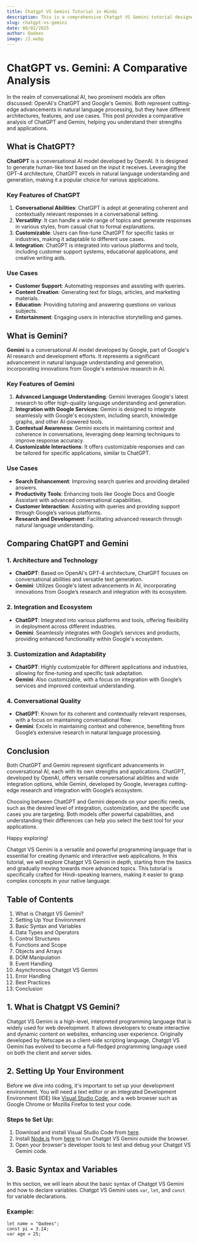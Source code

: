 ```yaml
---
title: Chatgpt VS Gemini Tutorial in Hindi 
description: This is a comprehensive Chatgpt VS Gemini tutorial designed for Hindi-speaking learners to master Chatgpt VS Gemini from basics to advanced concepts.
slug: chatgpt-vs-gemini
date: 08/02/2025
author: Qadees
image: /2.webp
---
```


# ChatGPT vs. Gemini: A Comparative Analysis

In the realm of conversational AI, two prominent models are often discussed: OpenAI's ChatGPT and Google's Gemini. Both represent cutting-edge advancements in natural language processing, but they have different architectures, features, and use cases. This post provides a comparative analysis of ChatGPT and Gemini, helping you understand their strengths and applications.

## What is ChatGPT?

**ChatGPT** is a conversational AI model developed by OpenAI. It is designed to generate human-like text based on the input it receives. Leveraging the GPT-4 architecture, ChatGPT excels in natural language understanding and generation, making it a popular choice for various applications.

### Key Features of ChatGPT

1. **Conversational Abilities**: ChatGPT is adept at generating coherent and contextually relevant responses in a conversational setting.
2. **Versatility**: It can handle a wide range of topics and generate responses in various styles, from casual chat to formal explanations.
3. **Customizable**: Users can fine-tune ChatGPT for specific tasks or industries, making it adaptable to different use cases.
4. **Integration**: ChatGPT is integrated into various platforms and tools, including customer support systems, educational applications, and creative writing aids.

### Use Cases

- **Customer Support**: Automating responses and assisting with queries.
- **Content Creation**: Generating text for blogs, articles, and marketing materials.
- **Education**: Providing tutoring and answering questions on various subjects.
- **Entertainment**: Engaging users in interactive storytelling and games.

## What is Gemini?

**Gemini** is a conversational AI model developed by Google, part of Google's AI research and development efforts. It represents a significant advancement in natural language understanding and generation, incorporating innovations from Google's extensive research in AI.

### Key Features of Gemini

1. **Advanced Language Understanding**: Gemini leverages Google's latest research to offer high-quality language understanding and generation.
2. **Integration with Google Services**: Gemini is designed to integrate seamlessly with Google's ecosystem, including search, knowledge graphs, and other AI-powered tools.
3. **Contextual Awareness**: Gemini excels in maintaining context and coherence in conversations, leveraging deep learning techniques to improve response accuracy.
4. **Customizable Interactions**: It offers customizable responses and can be tailored for specific applications, similar to ChatGPT.

### Use Cases

- **Search Enhancement**: Improving search queries and providing detailed answers.
- **Productivity Tools**: Enhancing tools like Google Docs and Google Assistant with advanced conversational capabilities.
- **Customer Interaction**: Assisting with queries and providing support through Google’s various platforms.
- **Research and Development**: Facilitating advanced research through natural language understanding.

## Comparing ChatGPT and Gemini

### 1. Architecture and Technology

- **ChatGPT**: Based on OpenAI's GPT-4 architecture, ChatGPT focuses on conversational abilities and versatile text generation.
- **Gemini**: Utilizes Google's latest advancements in AI, incorporating innovations from Google’s research and integration with its ecosystem.

### 2. Integration and Ecosystem

- **ChatGPT**: Integrated into various platforms and tools, offering flexibility in deployment across different industries.
- **Gemini**: Seamlessly integrates with Google’s services and products, providing enhanced functionality within Google's ecosystem.

### 3. Customization and Adaptability

- **ChatGPT**: Highly customizable for different applications and industries, allowing for fine-tuning and specific task adaptation.
- **Gemini**: Also customizable, with a focus on integration with Google’s services and improved contextual understanding.

### 4. Conversational Quality

- **ChatGPT**: Known for its coherent and contextually relevant responses, with a focus on maintaining conversational flow.
- **Gemini**: Excels in maintaining context and coherence, benefiting from Google’s extensive research in natural language processing.

## Conclusion

Both ChatGPT and Gemini represent significant advancements in conversational AI, each with its own strengths and applications. ChatGPT, developed by OpenAI, offers versatile conversational abilities and wide integration options, while Gemini, developed by Google, leverages cutting-edge research and integration with Google’s ecosystem.

Choosing between ChatGPT and Gemini depends on your specific needs, such as the desired level of integration, customization, and the specific use cases you are targeting. Both models offer powerful capabilities, and understanding their differences can help you select the best tool for your applications.

Happy exploring!

Chatgpt VS Gemini is a versatile and powerful programming language that is essential for creating dynamic and interactive web applications. In this tutorial, we will explore Chatgpt VS Gemini in depth, starting from the basics and gradually moving towards more advanced topics. This tutorial is specifically crafted for Hindi-speaking learners, making it easier to grasp complex concepts in your native language.

## Table of Contents

1. What is Chatgpt VS Gemini?
2. Setting Up Your Environment
3. Basic Syntax and Variables
4. Data Types and Operators
5. Control Structures
6. Functions and Scope
7. Objects and Arrays
8. DOM Manipulation
9. Event Handling
10. Asynchronous Chatgpt VS Gemini
11. Error Handling
12. Best Practices
13. Conclusion

## 1. What is Chatgpt VS Gemini?

Chatgpt VS Gemini is a high-level, interpreted programming language that is widely used for web development. It allows developers to create interactive and dynamic content on websites, enhancing user experience. Originally developed by Netscape as a client-side scripting language, Chatgpt VS Gemini has evolved to become a full-fledged programming language used on both the client and server sides.

## 2. Setting Up Your Environment

Before we dive into coding, it's important to set up your development environment. You will need a text editor or an Integrated Development Environment (IDE) like [Visual Studio Code](https://code.visualstudio.com/), and a web browser such as Google Chrome or Mozilla Firefox to test your code.

### Steps to Set Up:

1. Download and install Visual Studio Code from [here](https://code.visualstudio.com/).
2. Install [Node.js](https://nodejs.org/) from [here](https://nodejs.org/) to run Chatgpt VS Gemini outside the browser.
3. Open your browser's developer tools to test and debug your Chatgpt VS Gemini code.

## 3. Basic Syntax and Variables

In this section, we will learn about the basic syntax of Chatgpt VS Gemini and how to declare variables. Chatgpt VS Gemini uses `var`, `let`, and `const` for variable declarations.

### Example:

```Chatgpt VS Gemini showLineNumbers
let name = "Qadees";
const pi = 3.14;
var age = 25;
